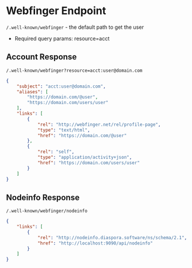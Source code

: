 # Webfinger Endpoint

`/.well-known/webfinger` - the default path to get the user

- Required query params: resource=acct

## Account Response
`/.well-known/webfinger?resource=acct:user@domain.com`

```json
{
	"subject": "acct:user@domain.com",
	"aliases": [
		"https://domain.com/@user",
		"https://domain.com/users/user"
	],
	"links": [
		{
			"rel": "http://webfinger.net/rel/profile-page",
			"type": "text/html",
			"href": "https://domain.com/@user"
		},
		{
			"rel": "self",
			"type": "application/activity+json",
			"href": "https://domain.com/users/user"
		}
	]
}
```

## Nodeinfo Response
`/.well-known/webfinger/nodeinfo`

```json
{
	"links": [
		{
			"rel": "http://nodeinfo.diaspora.software/ns/schema/2.1",
			"href": "http://localhost:9090/api/nodeinfo"
		}
	]
}
```
